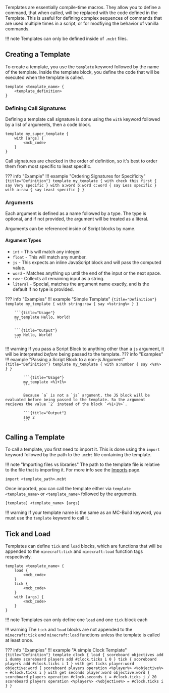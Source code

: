 Templates are essentially compile-time macros. They allow you to define a command, that when called, will be replaced with the code defined in the Template. This is useful for defining complex sequences of commands that are used multiple times in a script, or for modfiying the behavior of vanilla commands.

!!! note
    Templates can only be defined inside of `.mcbt` files.

## Creating a Template

To create a template, you use the `template` keyword followed by the name of the template. Inside the template block, you define the code that will be executed when the template is called.

```
template <template_name> {
    <template_definition>
}
```

### Defining Call Signatures

Defining a template call signature is done using the `with` keyword followed by a list of arguments, then a code block.

```
template my_super_template {
    with [args] {
        <mcb_code>
    }
}
```

Call signatures are checked in the order of definition, so it's best to order them from most specific to least specific.

??? info "Example"
    !!! example "Ordering Signatures for Specificity"
        ```{title="Definition"}
        template my_template {
            with check this first {
                say Very specific
            }
            with a:word b:word c:word {
                say Less specific
            }
            with a:raw {
                say Least specific
            }
        }
        ```

### Arguments

Each argument is defined as a name followed by a type. The type is optional, and if not provided, the argument will be treated as a literal.

Arguments can be referenced inside of Script blocks by name.

#### Argument Types
- `int` - This will match any integer.
- `float` - This will match any number.
- `js` - This expects an inline JavaScript block and will pass the computed value.
- `word` - Matches anything up until the end of the input or the next space.
- `raw` - Collects all remaining input as a string.
- `literal` - Special, matches the argument name exactly, and is the default if no type is provided.

??? info "Examples"
    !!! example "Simple Template"
        ```{title="Definition"}
        template my_template {
            with string:raw {
                say <%string%>
            }
        }
        ```

        ```{title="Usage"}
        my_template Hello, World!
        ```

        ```{title="Output"}
        say Hello, World!
        ```

!!! warning
    If you pass a Script Block to anything other than a `js` argument, it will be interpreted *before* being passed to the template.
    ??? info "Examples"
        !!! example "Passing a Script Block to a non-js Argument"
            ```{title="Definition"}
            template my_template {
                with a:number {
                    say <%a%>
                }
            }
            ```

            ```{title="Usage"}
            my_template <%1+1%>
            ```

            Because `a` is not a `js` argument, the JS block will be evaluated before being passed to the template. So the argument recieves the value `2` instead of the block `<%1+1%>`.

            ```{title="Output"}
            say 2
            ```


## Calling a Template

To call a template, you first need to import it. This is done using the `import` keyword followed by the path to the `.mcbt` file containing the template.

!!! note "Importing files vs libraries"
    The path to the template file is relative to the file that is importing it.
    For more info see the [Imports](./imports.md) page.
```
import <template_path>.mcbt
```


Once imported, you can call the template either via `template <template_name>` or `<template_name>` followed by the arguments.

```
[template] <template_name> [args]
```

!!! warning
    If your template name is the same as an MC-Build keyword, you must use the `template` keyword to call it.


## Tick and Load

Templates can define `tick` and `load` blocks, which are functions that will be appended to the `minecraft:tick` and `minecraft:load` function tags respectively.

```
template <template_name> {
    load {
        <mcb_code>
    }
    tick {
        <mcb_code>
    }
    with [args] {
        <mcb_code>
    }
}
```

!!! note
    Templates can only define one `load` and one `tick` block each

!!! warning
    The `tick` and `load` blocks are not appended to the `minecraft:tick` and `minecraft:load` functions unless the template is called at least once.


??? info "Examples"
    !!! example "A simple Clock Template"
        ```{title="Definition"}
        template clock {
            load {
                scoreboard objectives add i dummy
                scoreboard players add #clock.ticks i 0
            }
            tick {
                scoreboard players add #clock.ticks i 1
            }
            with get ticks player:word objective:word {
                scoreboard players operation <%player%> <%objective%> = #clock.ticks i
            }
            with get seconds player:word objective:word {
                scoreboard players operation #clock.seconds i = #clock.ticks i / 20
                scoreboard players operation <%player%> <%objective%> = #clock.ticks i
            }
        }
        ```